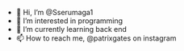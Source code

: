 - 👋 Hi, I’m @Sserumaga1
- 👀 I’m interested in programming
- 🌱 I’m currently learning back end
- 📫 How to reach me, @patrixgates on instagram

<!---
Sserumaga1/Sserumaga1 is a ✨ special ✨ repository because its `README.md` (this file) appears on your GitHub profile.
You can click the Preview link to take a look at your changes.
--->
